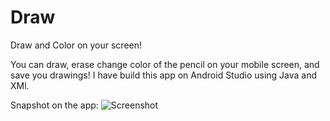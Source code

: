# Draw
Draw and Color on your screen!

You can draw, erase change color of the pencil on your mobile screen, and save you drawings!
I have build this app on Android Studio using Java and XMl.

Snapshot on the app:
![Screenshot](desktop/Screenshot_1622559348.png)
